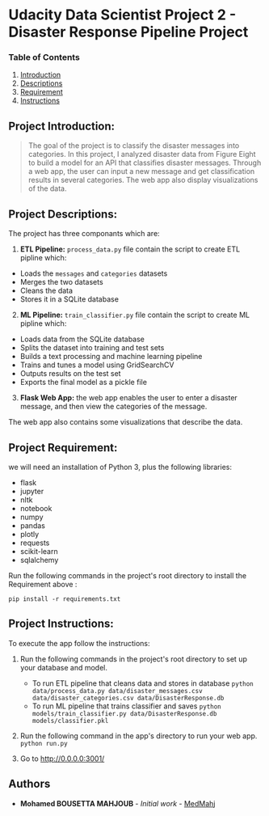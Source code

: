 # Udacity Data Scientist Project 2 - Disaster Response Pipeline Project

### Table of Contents

1. [Introduction](#Introduction)
2. [Descriptions](#Descriptions)
3. [Requirement](#Requirement)
4. [Instructions](#instructions)

## Project Introduction: <a name="Introduction"></a>
> The goal of the project is to classify the disaster messages into categories. In this project, I analyzed disaster data from Figure Eight to build a model for an API that classifies disaster messages. Through a web app, the user can input a new message and get classification results in several categories. The web app also display visualizations of the data.



## Project Descriptions: <a name = "descriptions"></a>
The project has three componants which are:

1. **ETL Pipeline:** `process_data.py` file contain the script to create ETL pipline which:

- Loads the `messages` and `categories` datasets
- Merges the two datasets
- Cleans the data
- Stores it in a SQLite database

2. **ML Pipeline:** `train_classifier.py` file contain the script to create ML pipline which:

- Loads data from the SQLite database
- Splits the dataset into training and test sets
- Builds a text processing and machine learning pipeline
- Trains and tunes a model using GridSearchCV
- Outputs results on the test set
- Exports the final model as a pickle file

3. **Flask Web App:** the web app enables the user to enter a disaster message, and then view the categories of the message.

The web app also contains some visualizations that describe the data. 
 

## Project Requirement: <a name = "Requirement"></a>
we will need an installation of Python 3, plus the following libraries:
* flask 
* jupyter
* nltk
* notebook
* numpy
* pandas
* plotly
* requests
* scikit-learn
* sqlalchemy

Run the following commands in the project's root directory to install the Requirement above :

`pip install -r requirements.txt`

## Project Instructions: <a name = "Instructions"></a>

To execute the app follow the instructions:

1. Run the following commands in the project's root directory to set up your database and model.

    - To run ETL pipeline that cleans data and stores in database
        `python data/process_data.py data/disaster_messages.csv data/disaster_categories.csv data/DisasterResponse.db`
    - To run ML pipeline that trains classifier and saves
        `python models/train_classifier.py data/DisasterResponse.db models/classifier.pkl`

2. Run the following command in the app's directory to run your web app.
    `python run.py`

3. Go to http://0.0.0.0:3001/

## Authors

* **Mohamed BOUSETTA MAHJOUB** - *Initial work* - [MedMahj](https://github.com/MedMahj/)
